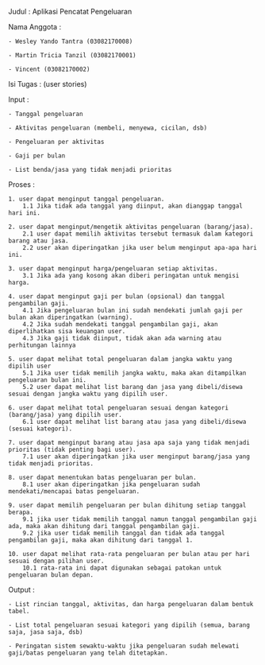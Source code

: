 Judul : Aplikasi Pencatat Pengeluaran

Nama Anggota : 

	- Wesley Yando Tantra (03082170008)
	
	- Martin Tricia Tanzil (03082170001)
	
	- Vincent (03082170002)

Isi Tugas : (user stories)

Input : 

	- Tanggal pengeluaran
	
	- Aktivitas pengeluaran (membeli, menyewa, cicilan, dsb)
	
	- Pengeluaran per aktivitas
	
	- Gaji per bulan
	
	- List benda/jasa yang tidak menjadi prioritas
	
Proses :

	1. user dapat menginput tanggal pengeluaran.
		1.1 Jika tidak ada tanggal yang diinput, akan dianggap tanggal hari ini.
		
	2. user dapat menginput/mengetik aktivitas pengeluaran (barang/jasa).
		2.1 user dapat memilih aktivitas tersebut termasuk dalam kategori barang atau jasa.
		2.2 user akan diperingatkan jika user belum menginput apa-apa hari ini.
	
	3. user dapat menginput harga/pengeluaran setiap aktivitas.
		3.1 Jika ada yang kosong akan diberi peringatan untuk mengisi harga.
	
	4. user dapat menginput gaji per bulan (opsional) dan tanggal pengambilan gaji.
		4.1 Jika pengeluaran bulan ini sudah mendekati jumlah gaji per bulan akan diperingatkan (warning).
		4.2 Jika sudah mendekati tanggal pengambilan gaji, akan diperlihatkan sisa keuangan user.
		4.3 Jika gaji tidak diinput, tidak akan ada warning atau perhitungan lainnya
		
	5. user dapat melihat total pengeluaran dalam jangka waktu yang dipilih user
		5.1 Jika user tidak memilih jangka waktu, maka akan ditampilkan pengeluaran bulan ini.
		5.2 user dapat melihat list barang dan jasa yang dibeli/disewa sesuai dengan jangka waktu yang dipilih user.
		
	6. user dapat melihat total pengeluaran sesuai dengan kategori (barang/jasa) yang dipilih user.
		6.1 user dapat melihat list barang atau jasa yang dibeli/disewa (sesuai kategori).
		
	7. user dapat menginput barang atau jasa apa saja yang tidak menjadi prioritas (tidak penting bagi user).
		7.1 user akan diperingatkan jika user menginput barang/jasa yang tidak menjadi prioritas.
	
	8. user dapat menentukan batas pengeluaran per bulan.
		8.1 user akan diperingatkan jika pengeluaran sudah mendekati/mencapai batas pengeluaran.
	
	9. user dapat memilih pengeluaran per bulan dihitung setiap tanggal berapa.
		9.1 jika user tidak memilih tanggal namun tanggal pengambilan gaji ada, maka akan dihitung dari tanggal pengambilan gaji.
		9.2 jika user tidak memilih tanggal dan tidak ada tanggal pengambilan gaji, maka akan dihitung dari tanggal 1.
		
	10. user dapat melihat rata-rata pengeluaran per bulan atau per hari sesuai dengan pilihan user.
		10.1 rata-rata ini dapat digunakan sebagai patokan untuk pengeluaran bulan depan.

Output :

	- List rincian tanggal, aktivitas, dan harga pengeluaran dalam bentuk tabel.
	
	- List total pengeluaran sesuai kategori yang dipilih (semua, barang saja, jasa saja, dsb)
	
	- Peringatan sistem sewaktu-waktu jika pengeluaran sudah melewati gaji/batas pengeluaran yang telah ditetapkan.